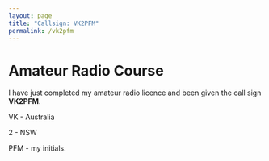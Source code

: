```yaml
---
layout: page
title: "Callsign: VK2PFM"
permalink: /vk2pfm
---
```

# Amateur Radio Course
I have just completed my amateur radio licence and been given the call sign **VK2PFM**.

VK - Australia

2 - NSW

PFM - my initials.